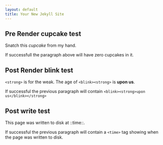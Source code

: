 ```yaml
---
layout: default
title: Your New Jekyll Site
---
```


## Pre Render cupcake test

Snatch this *cupcake* from my hand.

If successfull the paragraph above will have zero cupcakes in it.

## Post Render blink test

`<strong>` is for the weak. The age of `<blink><strong>` is **upon us**.

If successful the previous paragraph will contain `<blink><strong>upon us</blink></strong>`

## Post write test

This page was written to disk at ::time::.

If successful the previous paragraph will contain a `<time>` tag showing when the page was written to disk.
